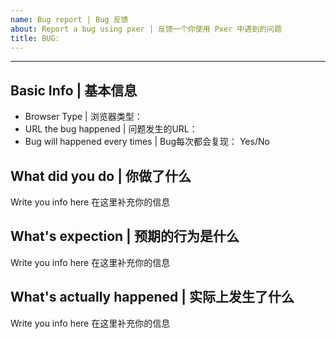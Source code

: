 ```yaml
---
name: Bug report | Bug 反馈
about: Report a bug using pxer | 反馈一个你使用 Pxer 中遇到的问题
title: BUG: 
---
```


<!-- The text will hidden when it is wrapped like this -->
<!-- 被这种标记包裹的文本最终不会被显示出来 -->

<!-- 

- Please fill the template in your situation
- If you wanna submit a picture, just drag it in text box
- Please descript a problem breifly in title

- 请参考下放模板，填充信息
- 如果需要附加截图直接将截图文件拖到本文本框中即可
- 请在标题中简述问题

-->

---

## Basic Info | 基本信息

<!-- Please write your info after the ":" -->
<!-- 请在冒号后填写你的信息 -->

- Browser Type | 浏览器类型：
- URL the bug happened | 问题发生的URL：
- Bug will happened every times | Bug每次都会复现： Yes/No

## What did you do | 你做了什么

Write you info here
在这里补充你的信息 

## What's expection | 预期的行为是什么

Write you info here
在这里补充你的信息 

## What's actually happened | 实际上发生了什么

Write you info here
在这里补充你的信息 


